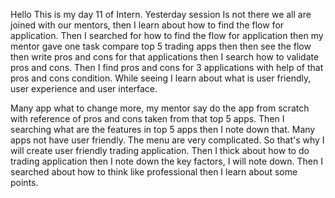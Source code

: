 Hello
 This is my day 11 of Intern. Yesterday session Is not there we all are joined with our mentors,
then I learn about how to find the flow for application. Then I searched for how to find the flow for
application then my mentor gave one task compare top 5 trading apps then then see the flow then write
pros and cons for that applications then I search how to validate pros and cons. Then I find pros and
cons for 3 applications with help of that pros and cons condition. While seeing I learn about what is
user friendly, user experience and user interface.

Many app what to change more, my mentor say do the app from scratch with reference of pros and
cons taken from that top 5 apps. Then I searching what are the features in top 5 apps then I note down
that. Many apps not have user friendly. The menu are very complicated. So that's why I will create user
friendly trading application. Then I thick about how to do trading application then I note down the key
factors, I will note down. Then I searched about how to think like professional then I learn about some
points.